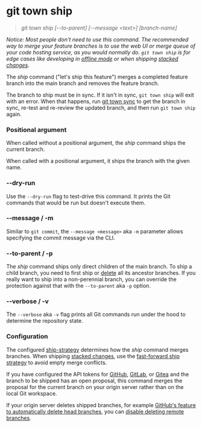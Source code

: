 # git town ship

> _git town ship [--to-parent] [--message &lt;text&gt;] [branch-name]_

_Notice: Most people don't need to use this command. The recommended way to
merge your feature branches is to use the web UI or merge queue of your code
hosting service, as you would normally do. `git town ship` is for edge cases
like developing in [offline mode](../preferences/offline.md) or when shipping
[stacked changes](../stacked-changes.md)._

The _ship_ command ("let's ship this feature") merges a completed feature branch
into the main branch and removes the feature branch.

The branch to ship must be in sync. If it isn't in sync, `git town ship` will
exit with an error. When that happens, run [git town sync](sync.md) to get the
branch in sync, re-test and re-review the updated branch, and then run
`git town ship` again.

### Positional argument

When called without a positional argument, the _ship_ command ships the current
branch.

When called with a positional argument, it ships the branch with the given name.

### --dry-run

Use the `--dry-run` flag to test-drive this command. It prints the Git commands
that would be run but doesn't execute them.

### --message / -m

Similar to `git commit`, the `--message <message>` aka `-m` parameter allows
specifying the commit message via the CLI.

### --to-parent / -p

The _ship_ command ships only direct children of the main branch. To ship a
child branch, you need to first ship or [delete](delete.md) all its ancestor
branches. If you really want to ship into a non-perennial branch, you can
override the protection against that with the `--to-parent` aka `-p` option.

### --verbose / -v

The `--verbose` aka `-v` flag prints all Git commands run under the hood to
determine the repository state.

### Configuration

The configured [ship-strategy](../preferences/ship-strategy.md) determines how
the _ship_ command merges branches. When shipping
[stacked changes](../stacked-changes.md), use the
[fast-forward ship strategy](../preferences/ship-strategy.md#fast-forward) to
avoid empty merge conflicts.

If you have configured the API tokens for
[GitHub](../preferences/github-token.md),
[GitLab](../preferences/gitlab-token.md), or
[Gitea](../preferences/gitea-token.md) and the branch to be shipped has an open
proposal, this command merges the proposal for the current branch on your origin
server rather than on the local Git workspace.

If your origin server deletes shipped branches, for example
[GitHub's feature to automatically delete head branches](https://help.github.com/en/github/administering-a-repository/managing-the-automatic-deletion-of-branches),
you can
[disable deleting remote branches](../preferences/ship-delete-tracking-branch.md).
